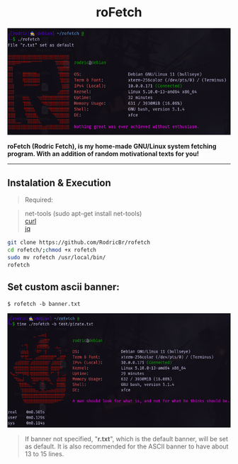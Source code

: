 <h1 align="center">roFetch</h2>

<p align="center">
  <img border="0" src="./image/rofetch-example.png" alt="roFetch example" title="Isn't it simply awesome?!">
</p>

**roFetch (Rodric Fetch), is my home-made GNU/Linux system fetching program. With an addition of random motivational texts for you!**

<hr>

## Instalation & Execution <br>

> Required: <br>

> net-tools (sudo apt-get install net-tools) <br>
> [curl](https://curl.se/docs/install.html) <br>
> [jq](https://stedolan.github.io/jq/download/) <br>

```bash
git clone https://github.com/RodricBr/rofetch
cd rofetch/;chmod +x rofetch
sudo mv rofetch /usr/local/bin/
rofetch
```

## Set custom ascii banner: <br>

```console
$ rofetch -b banner.txt
```

<p align="center">
  <img border="0" src="./image/banner.png" alt="roFetch banner" title="Banner!">
</p>

> If banner not specified, "**r.txt**", which is the default banner, will be set as default.
> It is also recommended for the ASCII banner to have about 13 to 15 lines.
